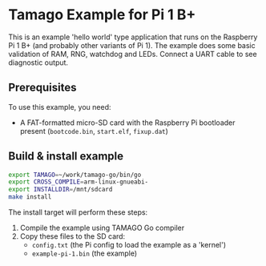 # Tamago Example for Pi 1 B+

This is an example 'hello world' type application that runs on the Raspberry Pi 1 B+ (and probably other variants of Pi 1).  The example does some basic validation of RAM, RNG, watchdog and LEDs.  Connect a UART cable to see diagnostic output.

## Prerequisites

To use this example, you need:

* A FAT-formatted micro-SD card with the Raspberry Pi bootloader present (`bootcode.bin`, `start.elf`, `fixup.dat`)

## Build & install example

```sh
export TAMAGO=~/work/tamago-go/bin/go
export CROSS_COMPILE=arm-linux-gnueabi-
export INSTALLDIR=/mnt/sdcard
make install
```

The install target will perform these steps:

1. Compile the example using TAMAGO Go compiler
2. Copy these files to the SD card:
    * `config.txt`       (the Pi config to load the example as a 'kernel')
    * `example-pi-1.bin` (the example)
